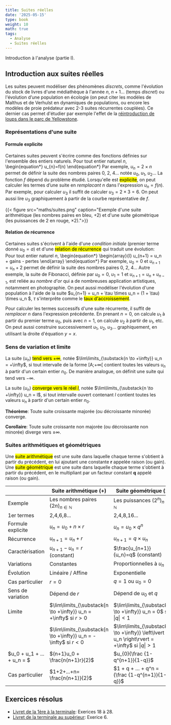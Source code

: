 ```yaml
---
title: Suites réelles
date: '2025-05-15'
type: book
weight: 10
math: true
tags:
  - Analyse
  - Suites réelles
---
```


Introduction à l'analyse (partie I).

<!--more-->

## Introduction aux suites réelles

Les suites peuvent modéliser des phénomènes <i>discrets</i>, comme l'évolution du stock de livres d'une médiathèque à l'année $n$, $n+1$... (temps <i>discret</i>) ou l'évolution d’une population en écologie (on peut citer les modèles de Malthus et de Verhulst en dynamiques de populations, ou encore les modèles de proie prédateur avec 2-3 suites récurrentes couplées). Ce dernier cas permet d'étudier par exemple l'effet de la [réintroduction de loups dans le parc de Yellowstone](https://www.sciencesetavenir.fr/animaux/biodiversite/le-retour-des-loups-dans-le-parc-de-yellowstone-profite-aux-arbres_184003).
 
### Représentations d'une suite

#### Formule explicite
Certaines suites peuvent s'écrire comme des fonctions définies sur l'ensemble des entiers naturels. Pour tout entier naturel $n$,
\begin{equation*}
    u_{n}=f(n)
\end{equation*}
Par exemple, $u_n=2 \times n$ permet de définir la suite des nombres paires 0, 2, 4... notée $u_0$, $u_1$, $u_2$... La fonction $f$ dépend du problème étudié. Lorsqu'elle est <mark>explicite</mark>, on peut calculer les termes d’une suite en <i>remplacant</i> $n$ dans l'expression $u_n = f(n)$. Par exemple, pour calculer $u_3$ il suffit de calculer $u_3=2 \times 3 = 6$. On peut aussi lire $u_3$ graphiquement à partir de la courbe représentative de $f$.

{{< figure src="maths/suites.png" caption="Exemple d'une suite arithmétique (les nombres paires en bleu, $+2$) et d'une suite géométrique (les puissances de 2 en rouge, $\times 2$).">}}

#### Relation de récurrence
Certaines suites s'écrivent à l'aide d'une <i>condition initiale</i> (premier terme donné $u_0 = a$) et d'une <mark>relation de récurrence</mark> qui traduit une évolution: Pour tout entier naturel $n$,
\begin{equation*}
  \begin{array}{l}
    u_{n+1} = u_n + gains - pertes
  \end{array}
\end{equation*}
Par exemple, $u_{0}=0$ et $u_{n+1} = u_n +2$ permet de définir la suite des nombres paires 0, 2, 4... Autre exemple, la suite de Fibonacci, définie par $u_0=0$, $u_1=1$ et $u_{n+1}=u_{n}+u_{n-1}$, est reliée au <i>nombre d'or</i> qui a de nombreuses application artistiques, notamment en photographie.
On peut aussi modéliser l'évolution d'une population à l'aide de la suite $u_{n+1} = u_n + \tau \times u_n = (1 + \tau) \times u_n $, $\tau$ s'interprête comme le <mark>taux d'accroissement</mark>.


Pour calculer les termes successifs d'une suite récurrente, il suffit de <i>remplacer</i> $n$ dans l'expression précédente. En prenant $n=0$, on calcule $u_{1}$ à partir du premier terme $u_0$, puis avec $n=1$, on calcule $u_{2}$ à partir de $u_1$, etc. On peut aussi construire successivement $u_1$, $u_2$, $u_3$... graphiquement, en utilisant la droite d'équation $y=x$.

### Sens de variation et limite

La suite $(u_n)$ <mark>tend vers $+ \infty$</mark>, notée $\lim\limits_{\substack{n \to +\infty}} u_n = +\infty$, si tout intervalle de la forme [A;$+\infty$[ contient toutes les valeurs $u_n$ à partir d'un certain entier $n_0$. De manière analogue, on définit une suite qui tend vers $-\infty$.

La suite $(u_n)$ <mark>converge vers le réel $l$</mark>, notée $\lim\limits_{\substack{n \to +\infty}} u_n = l$, si tout intervalle ouvert contenant $l$ contient toutes les valeurs $u_n$ à partir d'un certain entier $n_0$.

<b>Théorème</b>: Toute suite croissante majorée (ou décroissante minorée) converge.

<b>Corollaire</b>: Toute suite croissante non majorée (ou décroissante non minorée) diverge vers $\pm \infty$.

### Suites arithmétiques et géométriques

Une <mark>suite arithmétique</mark> est une suite dans laquelle chaque terme s'obtient à partir du précédent, en lui ajoutant une constante $\textbf{r}$ appelée raison (ou gain). 
Une <mark>suite géométrique</mark> est une suite dans laquelle chaque terme s'obtient à partir du précédent, en le multipliant par un facteur constant $\textbf{q}$ appelé raison (ou gain). 


|  | Suite arithmétique (+) | Suite géométrique (x) |
|---|---|---|
| Exemple | Les nombres paires $(2n)_{n\in\mathbb{N}}$ | Les puissances $(2^n)_{n\in\mathbb{N}}$ |
| 1er termes | 2,4,6,8... | 2,4,8,16... |
| Formule explicite | $u_{n}=u_{0}+n \times  r$ | $u_{n}=u_{0}\times q^{n}$ |
| Récurrence | $u_{n+1}=u_{n}+r$ | $u_{n+1}=q\times u_{n}$ |
| Caractérisation | $u_{n+1}-u_n=r$ (constant) | $\frac{u_{n+1}}{u_n}=q$ (constant) |
| Variations | Constantes | Proportionnelles à $u_n$ |
| Évolution | Linéaire / Affine | Exponentielle |
| Cas particulier | $r=0$  | $q=1$ ou $u_0= 0$ |
| Sens de variation | Dépend de $r$  | Dépend de $u_0$ et $q$ |
| Limite |  $\lim\limits_{\substack{n \to +\infty}} u_n = +\infty$ si $r > 0$ | $\lim\limits_{\substack{n \to +\infty}} u_n = 0$ si $\left\lvert q \right\rvert <1$ |
| | $\lim\limits_{\substack{n \to +\infty}} u_n = -\infty$ si $r < 0$ | $\lim\limits_{\substack{n \to +\infty}} \left\lvert u_n \right\rvert = +\infty$ si $\left\lvert q \right\rvert >1$ | 
|$u_0 + u_1 + ... + u_n = $  | $(n+1)u_0 + \frac{n(n+1)r}{2}$ | $u_{0}{\frac {1-q^{n+1}}{1-q}}$ |
|Cas particulier | $1+2+...+n= \frac{n(n+1)}{2}$ | $1 + q + … + q^n = {\frac {1-q^{n+1}}{1-q}}$ |

## Exercices résolus

- [Livret de la 1ère à la terminale](https://lycee-henri4.com/wp-content/uploads/2024/07/Livret-1ere-Term-2024-07-.pdf): Exerices 18 à 28.
- [Livret de la terminale au supérieur](https://lycee-henri4.com/wp-content/uploads/2022/07/CPES-MATHS.pdf): Exerice 6.